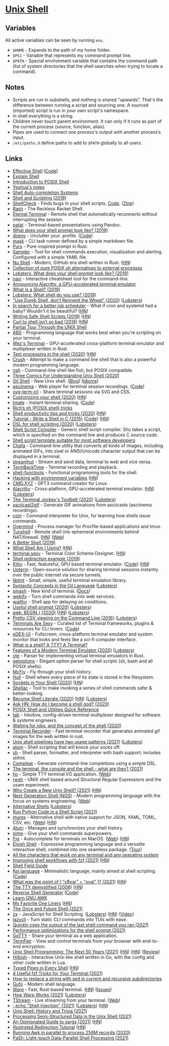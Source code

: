 # [Unix Shell](http://en.wikipedia.org/wiki/Unix_shell)

## Variables

All active variables can be seen by running `env`.

- `$HOME` - Expands to the path of my home folder.
- `$PS1` - Variable that represents my command prompt line.
- `$PATH` - Special environment variable that contains the command path (list of system directories that the shell searches when trying to locate a command).

## Notes

- Scripts are run in subshells, and nothing is shared "upwards". That's the difference between running a script and sourcing one. A sourced (imported) script is run in your own script's namespace.
- In shell everything is a string.
- Children never touch parent environment. It can only if it runs as part of the current process (source, function, alias).
- Pipes are used to connect one process's output with another process’s input.
- `/etc/paths.d` define paths to add to `$PATH` globally to all users.

## Links

- [Effective Shell](https://effective-shell.com/) ([Code](https://github.com/dwmkerr/effective-shell))
- [Explain Shell](https://www.explainshell.com/)
- [Introduction to POSIX Shell](http://drewdevault.com/2018/02/05/Introduction-to-POSIX-shell.html)
- [Yoshua's notes](https://yoshuawuyts.gitbooks.io/knowledge/content/unix/shell.html)
- [Shell Auto-completion Systems](http://dundalek.com/entropic/shell-auto-completion/)
- [Shell and Scripting (2019)](https://hacker-tools.github.io/shell/)
- [ShellCheck](https://www.shellcheck.net) - Finds bugs in your shell scripts. [Code](https://github.com/koalaman/shellcheck). ([Zine](https://wizardzines.com/comics/shellcheck/))
- [Rash](https://github.com/willghatch/racket-rash) - The Reckless Racket Shell.
- [Eternal Terminal](https://github.com/MisterTea/EternalTerminal) - Remote shell that automatically reconnects without interrupting the session.
- [patat](https://github.com/jaspervdj/patat) - Terminal-based presentations using Pandoc.
- [What does your shell prompt look like? (2019)](https://lobste.rs/s/x5ioqm/what_does_your_shell_prompt_look_like)
- [direnv](https://direnv.net/) - Unclutter your .profile. ([Code](https://github.com/direnv/direnv))
- [mask](https://github.com/jakedeichert/mask) - CLI task runner defined by a simple markdown file.
- [Purs](https://github.com/xcambar/purs) - Pure-inspired prompt in Rust.
- [Sampler](https://github.com/sqshq/sampler) - Tool for shell commands execution, visualization and alerting. Configured with a simple YAML file.
- [Nu Shell](https://github.com/nushell/nushell) - Modern, GitHub-era shell written in Rust. ([HN](https://news.ycombinator.com/item?id=20783006))
- [Collection of pure POSIX sh alternatives to external processes](https://github.com/dylanaraps/pure-sh-bible)
- [Lobsters: What does your shell prompt look like? (2019)](https://lobste.rs/s/skoapt/what_does_your_shell_prompt_look_like)
- [navi](https://github.com/denisidoro/navi) - Interactive cheatsheet tool for the command-line.
- [Announcing Alacritty, a GPU-accelerated terminal emulator](https://jwilm.io/blog/announcing-alacritty/)
- [What Is a Shell? (2019)](https://yunchi.dev/posts/what-is-a-shell/)
- [Lobsters: What shell do you use? (2019)](https://lobste.rs/s/tjjfnz/what_shell_do_you_use)
- [“Use Dumb Shell, don’t Reinvent the Wheel” (2020)](https://ilya-sher.org/2020/01/04/use-dumb-shell-dont-reinvent-the-wheel/) ([Lobsters](https://lobste.rs/s/b8xanw/use_dumb_shell_don_t_reinvent_wheel))
- [In search for a better job scheduler](https://beepb00p.xyz/scheduler.html) - What if cron and systemd had a baby? Wouldn't it be beautiful? ([HN](https://news.ycombinator.com/item?id=22087195))
- [Writing Safe Shell Scripts (2019)](https://sipb.mit.edu/doc/safe-shell/) ([HN](https://news.ycombinator.com/item?id=22212338))
- [Curl to shell isn’t so bad (2019)](https://www.arp242.net/curl-to-sh.html) ([HN](https://news.ycombinator.com/item?id=21490151))
- [Partial Tour Through the UNIX Shell](http://www.collyer.net/who/geoff/sh.tour.pdf)
- [ABS](https://github.com/abs-lang/abs) - Programming language that works best when you're scripting on your terminal.
- [Wez's Terminal](https://github.com/wez/wezterm) - GPU-accelerated cross-platform terminal emulator and multiplexer written in Rust.
- [Text processing in the shell (2020)](https://blog.balthazar-rouberol.com/text-processing-in-the-shell) ([HN](https://news.ycombinator.com/item?id=22590824))
- [Crush](https://github.com/liljencrantz/crush) - Attempt to make a command line shell that is also a powerful modern programming language.
- [nsh](https://github.com/nuta/nsh) - Command-line shell like fish, but POSIX compatible.
- [Three Comics For Understanding Unix Shell (2020)](http://www.oilshell.org/blog/2020/04/comics.html)
- [Oil Shell](http://www.oilshell.org/) - New Unix shell. ([Blog](http://www.oilshell.org/blog/)) ([Idioms](http://www.oilshell.org/preview/doc/idioms.html))
- [asciinema](https://asciinema.org/) - Web player for terminal session recordings. ([Code](https://github.com/asciinema/asciinema-player))
- [svg-term-cli](https://github.com/marionebl/svg-term-cli) - Share terminal sessions via SVG and CSS.
- [Customizing your shell (2020)](https://blog.balthazar-rouberol.com/customizing-your-shell.html) ([HN](https://news.ycombinator.com/item?id=22898577))
- [tmate](https://tmate.io/) - Instant terminal sharing. ([Code](https://github.com/tmate-io/tmate))
- [Rich’s sh (POSIX shell) tricks ](http://www.etalabs.net/sh_tricks.html)
- [Shell productivity tips and tricks (2020)](https://blog.balthazar-rouberol.com/shell-productivity-tips-and-tricks.html) ([HN](https://news.ycombinator.com/item?id=22975437))
- [Tutorial - Write a Shell in C (2015)](https://brennan.io/2015/01/16/write-a-shell-in-c/) ([Code](https://github.com/brenns10/lsh)) ([HN](https://news.ycombinator.com/item?id=26126010))
- [DSL for shell scripting (2020)](https://acha.ninja/blog/dsl_for_shell_scripting/) ([Lobsters](https://lobste.rs/s/p6insb/dsl_for_shell_scripting))
- [Shell Script Compiler](https://github.com/neurobin/shc) - Generic shell script compiler. Shc takes a script, which is specified on the command line and produces C source code.
- [Shell script template suitable for most software developers](https://github.com/mjambon/reasonable-shell-script)
- [Chafa](https://github.com/hpjansson/chafa) - Command-line utility that converts all kinds of images, including animated GIFs, into sixel or ANSI/Unicode character output that can be displayed in a terminal.
- [streamhut](https://github.com/miguelmota/streamhut) - Stream and send data, terminal to web and vice versa.
- [TermBackTime](https://github.com/termbacktime/termbacktime) - Terminal recording and playback.
- [shell-functools](https://github.com/sharkdp/shell-functools) - Functional programming tools for the shell.
- [Hacking with environment variables](https://www.elttam.com/blog/env/) ([HN](https://news.ycombinator.com/item?id=23827486))
- [CMD.XYZ](https://cmd.xyz/) - GPT3 command creator for Linux.
- [Alacritty](https://github.com/alacritty/alacritty) - Cross-platform, GPU-accelerated terminal emulator. ([HN](https://news.ycombinator.com/item?id=24016977)) ([Lobsters](https://lobste.rs/s/ab8bfz/alacritty_version_0_5_0))
- [The Terminal Jockey's Toolbelt (2020)](https://packetlost.dev/the-terminal-jockeys-toolbelt) ([Lobsters](https://lobste.rs/s/8ax6zc/terminal_jockey_s_toolbelt))
- [asciicast2gif](https://github.com/asciinema/asciicast2gif) - Generate GIF animations from asciicasts (asciinema recordings).
- [coin](https://github.com/ibara/coin) - Command interpreter for Unix, for learning how shells issue commands.
- [Overmind](https://github.com/DarthSim/overmind) - Process manager for Procfile-based applications and tmux.
- [Tunshell](https://github.com/TimeToogo/tunshell) - Remote shell into ephemeral environments behind NAT/firewall. ([HN](https://news.ycombinator.com/item?id=24186410)) ([Web](https://tunshell.com/))
- [A Better Shell (2019)](https://matklad.github.io/2019/11/16/a-better-shell.html)
- [What Shell Am I Using?](https://nil.wallyjones.com/what-shell-am-i-using/) ([HN](https://news.ycombinator.com/item?id=24314600))
- [terminal.sexy](https://terminal.sexy/) - Terminal Color Scheme Designer. ([HN](https://news.ycombinator.com/item?id=24431027))
- [Shell redirection example (2019)](http://dtrace.org/blogs/dap/2019/09/23/shell-redirection-example/)
- [Kitty](https://github.com/kovidgoyal/kitty) - Fast, featureful, GPU based terminal emulator. ([Code](https://github.com/kovidgoyal/kitty)) ([HN](https://news.ycombinator.com/item?id=24643008))
- [Upterm](https://github.com/owenthereal/upterm) - Open-source solution for sharing terminal sessions instantly over the public internet via secure tunnels.
- [libtmt](https://github.com/deadpixi/libtmt) - Small, simple, useful terminal emulation library.
- [Syntactic Concepts in the Oil Language](http://www.oilshell.org/preview/doc/syntactic-concepts.html) ([Lobsters](https://lobste.rs/s/txj4um/syntactic_concepts_oil_language))
- [smash](https://github.com/evmar/smash) - New kind of terminal. ([Docs](http://evmar.github.io/smash/))
- [webify](https://github.com/beefsack/webify) - Turn shell commands into web services.
- [waitfor](https://github.com/aeshirey/waitfor) - Shell app for delaying on conditions.
- [Useful shell prompt (2020)](https://solovyov.net/blog/2020/useful-shell-prompt/) ([Lobsters](https://lobste.rs/s/s5jj3v/useful_shell_prompt))
- [awk: BEGIN { (2020)](https://jemma.dev/blog/awk-part-1) ([HN](https://news.ycombinator.com/item?id=24940661)) ([Lobsters](https://lobste.rs/s/ntxpzv/awk_begin))
- [Pretty CSV viewing on the Command Line (2016)](https://www.stefaanlippens.net/pretty-csv.html) ([Lobsters](https://lobste.rs/s/zvallq/pretty_csv_viewing_on_command_line))
- [Terminals Are Sexy](https://terminalsare.sexy/) - Curated list of Terminal frameworks, plugins & resources for CLI lovers. ([Code](https://github.com/k4m4/terminals-are-sexy))
- [eDEX-UI](https://github.com/GitSquared/edex-ui) - Fullscreen, cross-platform terminal emulator and system monitor that looks and feels like a sci-fi computer interface.
- [What is a shell? A TTY? A Terminal?](https://effective-shell.com/docs/part-2-core-skills/11-what-is-a-shell/)
- [Features of a Modern Terminal Emulator (2020)](https://www.youtube.com/watch?v=9DgQqDnYNyQ) ([Lobsters](https://lobste.rs/s/jfkja1/features_modern_terminal_emulator))
- [vte](https://github.com/alacritty/vte) - Parser for implementing virtual terminal emulators in Rust.
- [getoptions](https://github.com/ko1nksm/getoptions) - Elegant option parser for shell scripts (sh, bash and all POSIX shells).
- [McFly](https://github.com/cantino/mcfly) - Fly through your shell history.
- [Hull](https://250bpm.com/blog:153/) - Shell where every piece of its state is stored in the filesystem.
- [Sockets in Your Shell (2020)](https://who23.github.io/2020/12/03/sockets-in-your-shell.html) ([HN](https://news.ycombinator.com/item?id=25287144))
- [Shellac](https://github.com/geelen/shellac) - Tool to make invoking a series of shell commands safer & better-looking.
- [Become Shell Literate (2020)](https://drewdevault.com/2020/12/12/Shell-literacy.html) ([HN](https://news.ycombinator.com/item?id=25399058)) ([Lobsters](https://lobste.rs/s/qa2xyd/become_shell_literate))
- [Ask HN: How do I become a shell god? (2020)](https://news.ycombinator.com/item?id=25403393)
- [POSIX Shell and Utilities Quick Reference](http://shellhaters.org/)
- [tab](https://github.com/austinjones/tab-rs) - Intuitive, config-driven terminal multiplexer designed for software & systems engineers.
- [Waiting for jobs, and the concept of the shell (2020)](https://qmacro.org/autodidactics/2020/12/28/waiting-for-jobs/)
- [Terminal Recorder](https://github.com/sassman/t-rec-rs) - Fast terminal recorder that generates animated gif images for the web written in rust.
- [Unix shell pipelines have two usage patterns (2021)](https://utcc.utoronto.ca/~cks/space/blog/unix/ShellPipesTwoUsages) ([Lobsters](https://lobste.rs/s/sfovod/unix_shell_pipelines_have_two_usage))
- [atom](https://github.com/adam-mcdaniel/atom) - Shell scripting that will knock your socks off.
- [sh](https://github.com/mvdan/sh) - Shell parser, formatter, and interpreter with bash support; includes shfmt.
- [Compleat](https://github.com/mbrubeck/compleat) - Generate command-line completions using a simple DSL.
- [The terminal, the console and the shell - what are they? (2021)](https://www.unixsheikh.com/articles/the-terminal-the-console-and-the-shell-what-are-they.html)
- [tio](https://github.com/tio/tio) - Simple TTY terminal I/O application. ([Web](https://tio.github.io/))
- [rwsh](https://github.com/tudurom/rwsh) - UNIX shell based around Structural Regular Expressions and the usam experiment.
- [Why Create a New Unix Shell? (2021)](http://www.oilshell.org/blog/2021/01/why-a-new-shell.html) ([HN](https://news.ycombinator.com/item?id=25924647))
- [Next Generation Shell (NGS)](https://github.com/ngs-lang/ngs) - Modern programming language with the focus on systems engineering. ([Web](https://ngs-lang.org/))
- [Alternative Shells](https://github.com/oilshell/oil/wiki/Alternative-Shells) ([Lobsters](https://lobste.rs/s/bhqflt/alternative_shells))
- [Run Python Code in a Shell Script (2021)](https://trstringer.com/python-in-shell-script/)
- [murex](https://github.com/lmorg/murex) - Alternative shell with native support for JSON, YAML, TOML, CSV, etc. ([Web](https://murex.rocks/)) ([HN](https://news.ycombinator.com/item?id=26284294))
- [Atuin](https://github.com/ellie/atuin) - Manages and synchronizes your shell history.
- [pimp](https://github.com/aymericbeaumet/pimp) - Give your shell commands superpowers.
- [Fig](https://github.com/withfig/autocomplete) - Autocomplete for terminals on MacOS. ([Web](https://fig.io/)) ([HN](https://news.ycombinator.com/item?id=27277819))
- [Elvish Shell](https://elv.sh/) - Expressive programming language and a versatile interactive shell, combined into one seamless package. ([Tour](https://elv.sh/learn/tour.html))
- [All the characters that work on any terminal and any operating system](https://github.com/ehmicky/cross-platform-terminal-characters)
- [Improving shell workflows with fzf (2021)](https://seb.jambor.dev/posts/improving-shell-workflows-with-fzf/) ([HN](https://news.ycombinator.com/item?id=26634419))
- [Shell Field Guide](https://raimonster.com/scripting-field-guide/)
- [Koi language](https://koi-lang.dev/) - Minimalistic language, mainly aimed at shell scripting. ([Code](https://github.com/eliaperantoni/Koi))
- [What was the point of [ “x$var” = “xval” ]? (2021)](https://www.vidarholen.net/contents/blog/?p=1035) ([HN](https://news.ycombinator.com/item?id=26776956))
- [The TTY demystified (2008)](http://www.linusakesson.net/programming/tty/index.php) ([HN](https://news.ycombinator.com/item?id=26803109))
- [Reverse Shell Generator](https://www.revshells.com/) ([Code](https://github.com/0dayCTF/reverse-shell-generator))
- [Learn GNU AWK](https://learnbyexample.github.io/learn_gnuawk/preface.html)
- [My Favorite One Liners](https://muhammadraza.me/2021/Oneliners/) ([HN](https://news.ycombinator.com/item?id=27023572))
- [The Once and Future Shell (2021)](https://angelhof.github.io/files/papers/shell-2021-hotos.pdf)
- [zx](https://github.com/google/zx) - JavaScript for Shell Scripting. ([Lobsters](https://lobste.rs/s/9yu5sl/after_discussion_here_i_created_lib_for)) ([HN](https://news.ycombinator.com/item?id=27072515)) ([Video](https://www.youtube.com/watch?v=vVP9ekFuqFA))
- [lazycli](https://github.com/jesseduffield/lazycli) - Turn static CLI commands into TUIs with ease.
- [Quickly copy the output of the last shell command you ran (2021)](https://ianthehenry.com/posts/tmux-copy-last-command/)
- [Performance optimizations for the shell prompt (2021)](https://seb.jambor.dev/posts/performance-optimizations-for-the-shell-prompt/)
- [GoTTY](https://github.com/sorenisanerd/gotty) - Share your terminal as a web application.
- [TermPair](https://github.com/cs01/termpair) - View and control terminals from your browser with end-to-end encryption.
- [Unix Shell Programming: The Next 50 Years (2021)](https://sigops.org/s/conferences/hotos/2021/papers/hotos21-s06-greenberg.pdf) ([HN](https://news.ycombinator.com/item?id=27378444)) ([HN](https://news.ycombinator.com/item?id=28231981)) ([Review](https://www.micahlerner.com/2021/07/14/unix-shell-programming-the-next-50-years.html))
- [Hilbish](https://github.com/Rosettea/Hilbish) - Interactive Unix-like shell written in Go, with the config and other code written in Lua.
- [Typed Pipes in Every Shell](http://joeyh.name/blog/entry/typed_pipes_in_every_shell/) ([HN](https://news.ycombinator.com/item?id=27535357))
- [4 Useful fzf Tricks for Your Terminal (2021)](https://pragmaticpineapple.com/four-useful-fzf-tricks-for-your-terminal/)
- [How to replace a string with sed in current and recursive subdirectories](https://victoria.dev/blog/how-to-replace-a-string-with-sed-in-current-and-recursive-subdirectories/)
- [Gufo](https://github.com/Piervit/gufo) - Modern shell language.
- [Warp](https://www.warp.dev/) - Fast, Rust-based terminal. ([HN](https://news.ycombinator.com/item?id=27835057)) ([Issues](https://github.com/warpdotdev/warp))
- [How Warp Works (2021)](https://blog.warp.dev/how-warp-works/) ([Lobsters](https://lobste.rs/s/16pj8p/how_warp_works))
- [TStream](https://github.com/qnkhuat/tstream) - Live streaming from your terminal. ([Web](https://www.tstream.club/))
- [; echo "Shell Injection" (2021)](https://matklad.github.io//2021/07/30/shell-injection.html) ([Lobsters](https://lobste.rs/s/v0zrtr/echo_shell_injection)) ([HN](https://news.ycombinator.com/item?id=28105100))
- [Unix Shell: History and Trivia (2021)](https://www.oilshell.org/blog/2021/08/history-trivia.html)
- [Processing Semi-Structured Data in the Unix Shell (2021)](http://www.weaselhat.com/2021/06/29/processing-semi-structured-data-in-the-unix-shell/)
- [An Opinionated Guide to xargs (2021)](https://www.oilshell.org/blog/2021/08/xargs.html) ([HN](https://news.ycombinator.com/item?id=28258189))
- [Illustrated Redirection Tutorial](https://wiki.bash-hackers.org/howto/redirection_tutorial) ([HN](https://news.ycombinator.com/item?id=28324311))
- [Running Awk in parallel to process 256M records (2020)](https://ketancmaheshwari.github.io/posts/2020/05/24/SMC18-Data-Challenge-4.html)
- [PaSh: Light-touch Data-Parallel Shell Processing (2021)](https://www.micahlerner.com/2021/07/31/pash-light-touch-data-parallel-shell-processing.html)
